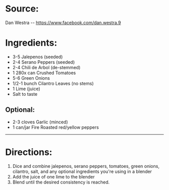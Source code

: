 Source:
=======
Dan Westra -- https://www.facebook.com/dan.westra.9

Ingredients:
============
* 3-5 Jalepenos (seeded)
* 2-4 Serano Peppers (seeded)
* 2-4 Chili de Arbol (de-stemmed)
* 1 280x can Crushed Tomatoes
* 5-6 Green Onions
* 1/2-1 bunch Cilantro Leaves (no stems)
* 1 Lime (juice)
* Salt to taste

Optional:
---------
* 2-3 cloves Garlic (minced)
* 1 can/jar Fire Roasted red/yellow peppers

*****

Directions:
===========
1. Dice and combine jalepenos, serano peppers, tomatoes, green onions, cilantro, salt, and any optional ingredients you're using in a blender
2. Add the juice of one lime to the blender
3. Blend until the desired consistency is reached.
